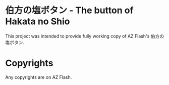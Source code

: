 # 伯方の塩ボタン - The button of Hakata no Shio
This project was intended to provide fully working copy of AZ Flash's 伯方の塩ボタン.

# Copyrights

Any copyrights are on AZ Flash.
